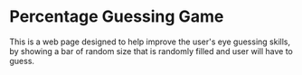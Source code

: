 # Percentage Guessing Game
This is a web page designed to help improve the user's eye guessing skills, by showing a bar of random size that is randomly filled and user will have to guess.

